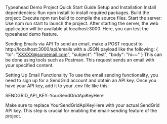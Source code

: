 Typeahead Demo Project
Quick Start Guide
Setup and Installation
Install dependencies: Run npm install to install required packages.
Build the project: Execute npm run build to compile the source files.
Start the server: Use npm run start to launch the project.
After starting the server, the web application will be available at localhost:3000. Here, you can test the typeahead demo feature.

Sending Emails via API
To send an email, make a POST request to http://localhost:3000/api/emails with a JSON payload like the following:
{
  "to": "XXXXX@somemail.com",
  "subject": "Test",
  "body": "hi~~"
}
This can be done using tools such as Postman. This request sends an email with your specified content.

Setting Up Email Functionality
To use the email sending functionality, you need to sign up for a SendGrid account and obtain an API key. Once you have your API key, add it to your .env file like this:

SENDGRID_API_KEY=YourSendGridApiKeyHere

Make sure to replace YourSendGridApiKeyHere with your actual SendGrid API key. This step is crucial for enabling the email-sending feature of the project.